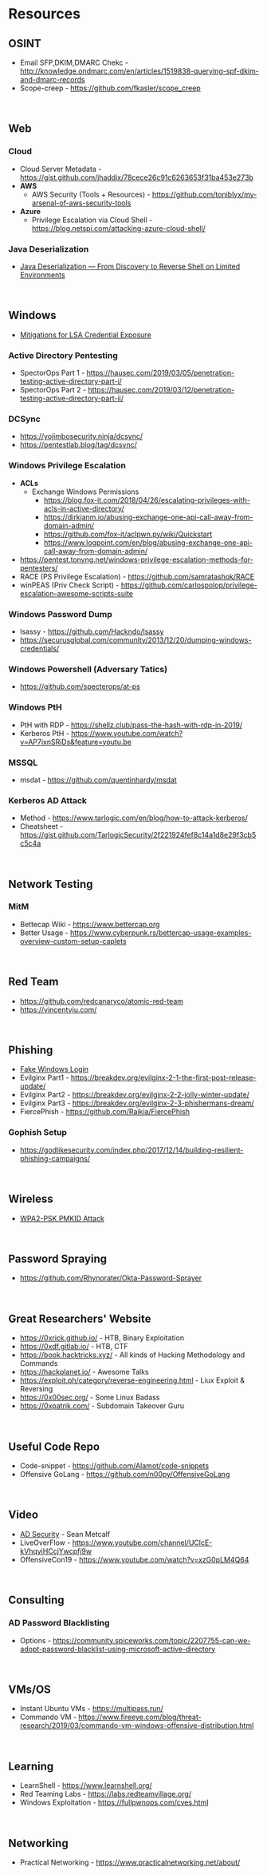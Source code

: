 # Resources

## OSINT
* Email SFP,DKIM,DMARC Chekc - http://knowledge.ondmarc.com/en/articles/1519838-querying-spf-dkim-and-dmarc-records
* Scope-creep - https://github.com/fkasler/scope_creep
<br />



## Web
### Cloud
* Cloud Server Metadata - https://gist.github.com/jhaddix/78cece26c91c6263653f31ba453e273b
* <b>AWS</b> 
  * AWS Security (Tools + Resources) - https://github.com/toniblyx/my-arsenal-of-aws-security-tools
* <b>Azure</b>
  * Privilege Escalation via Cloud Shell - https://blog.netspi.com/attacking-azure-cloud-shell/

### Java Deserialization
* [Java Deserialization — From Discovery to Reverse Shell on Limited Environments](https://medium.com/abn-amro-red-team/java-deserialization-from-discovery-to-reverse-shell-on-limited-environments-2e7b4e14fbef)
<br />


## Windows
* [Mitigations for LSA Credential Exposure](https://thedefensedude.wordpress.com/2016/07/19/mitigations-for-lsa-credential-exposure-part-1-plain-text-passwords/#comments)

### Active Directory Pentesting
* SpectorOps Part 1 - https://hausec.com/2019/03/05/penetration-testing-active-directory-part-i/
* SpectorOps Part 2 - https://hausec.com/2019/03/12/penetration-testing-active-directory-part-ii/

### DCSync
* https://yojimbosecurity.ninja/dcsync/
* https://pentestlab.blog/tag/dcsync/

### Windows Privilege Escalation
* <b>ACLs</b>
  * Exchange Windows Permissions     
    * https://blog.fox-it.com/2018/04/26/escalating-privileges-with-acls-in-active-directory/ 
    * https://dirkjanm.io/abusing-exchange-one-api-call-away-from-domain-admin/
    * https://github.com/fox-it/aclpwn.py/wiki/Quickstart
    * https://www.logpoint.com/en/blog/abusing-exchange-one-api-call-away-from-domain-admin/
* https://pentest.tonyng.net/windows-privilege-escalation-methods-for-pentesters/
* RACE (PS Privilege Escalation) - https://github.com/samratashok/RACE
* winPEAS (Priv Check Script) - https://github.com/carlospolop/privilege-escalation-awesome-scripts-suite

### Windows Password Dump
* lsassy - https://github.com/Hackndo/lsassy
* https://securusglobal.com/community/2013/12/20/dumping-windows-credentials/

### Windows Powershell (Adversary Tatics)
* https://github.com/specterops/at-ps

### Windows PtH
* PtH with RDP - https://shellz.club/pass-the-hash-with-rdp-in-2019/
* Kerberos PtH - https://www.youtube.com/watch?v=AP7ixnSRiDs&feature=youtu.be

### MSSQL
* msdat - https://github.com/quentinhardy/msdat

### Kerberos AD Attack
* Method - https://www.tarlogic.com/en/blog/how-to-attack-kerberos/
* Cheatsheet - https://gist.github.com/TarlogicSecurity/2f221924fef8c14a1d8e29f3cb5c5c4a
<br />

## Network Testing
### MitM
* Bettecap Wiki - https://www.bettercap.org
* Better Usage - https://www.cyberpunk.rs/bettercap-usage-examples-overview-custom-setup-caplets
<br/>

## Red Team
* https://github.com/redcanaryco/atomic-red-team
* https://vincentyiu.com/
<br />


## Phishing
* [Fake Windows Login](https://github.com/bitsadmin/fakelogonscreen)
* Evilginx Part1 - https://breakdev.org/evilginx-2-1-the-first-post-release-update/
* Evilginx Part2 - https://breakdev.org/evilginx-2-2-jolly-winter-update/
* Evilginx Part3 - https://breakdev.org/evilginx-2-3-phishermans-dream/
* FiercePhish - https://github.com/Raikia/FiercePhish

### Gophish Setup
* https://godlikesecurity.com/index.php/2017/12/14/building-resilient-phishing-campaigns/
<br />


## Wireless
* [WPA2-PSK PMKID Attack](http://www.jackson-t.ca/pmkid-kali-alfa.html)
<br />


## Password Spraying
* https://github.com/Rhynorater/Okta-Password-Sprayer
<br />


## Great Researchers' Website
* https://0xrick.github.io/ - HTB, Binary Exploitation
* https://0xdf.gitlab.io/ - HTB, CTF
* https://book.hacktricks.xyz/ - All kinds of Hacking Methodology and Commands
* https://hackplanet.io/ - Awesome Talks
* https://exploit.ph/category/reverse-engineering.html - Liux Exploit & Reversing
* https://0x00sec.org/ - Some Linux Badass
* https://0xpatrik.com/ - Subdomain Takeover Guru
<br />


## Useful Code Repo
* Code-snippet - https://github.com/Alamot/code-snippets
* Offensive GoLang - https://github.com/n00py/OffensiveGoLang
<br />


## Video
* [AD Security](https://www.youtube.com/watch?v=git1a6cu048&feature=youtu.be) - Sean Metcalf
* LiveOverFlow - https://www.youtube.com/channel/UClcE-kVhqyiHCcjYwcpfj9w
* OffensiveCon19 - https://www.youtube.com/watch?v=xzG0pLM4Q64
<br />


## Consulting
### AD Password Blacklisting
* Options - https://community.spiceworks.com/topic/2207755-can-we-adopt-password-blacklist-using-microsoft-active-directory
<br />


## VMs/OS
* Instant Ubuntu VMs - https://multipass.run/
* Commando VM - https://www.fireeye.com/blog/threat-research/2019/03/commando-vm-windows-offensive-distribution.html
<br />


## Learning
* LearnShell - https://www.learnshell.org/
* Red Teaming Labs - https://labs.redteamvillage.org/
* Windows Exploitation - https://fullpwnops.com/cves.html
<br />

## Networking
* Practical Networking - https://www.practicalnetworking.net/about/
